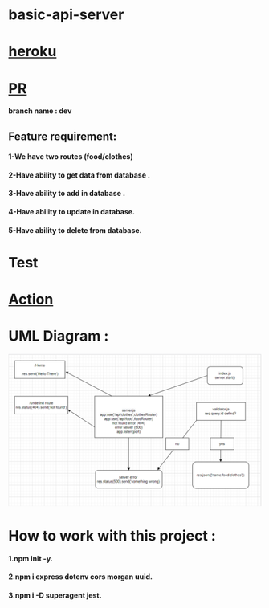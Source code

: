 # basic-api-server


# [heroku](https://basic-api-server-zaid.herokuapp.com/)
# [PR](https://github.com/zaidalasfar97/basic-api-server/pull/1)


#### branch name : dev
## Feature requirement:
#### 1-We have two routes (food/clothes)
#### 2-Have ability to get data from database .
#### 3-Have ability to add in database .
#### 4-Have ability to update in database.
#### 5-Have ability to delete from database.
# Test
# [Action](https://github.com/zaidalasfar97/basic-api-server/actions)

# UML Diagram :
![UML](./img/uml2.png)



# How to work with this project :
#### 1.npm init -y. 
#### 2.npm i express dotenv cors morgan uuid.
#### 3.npm i -D superagent jest.